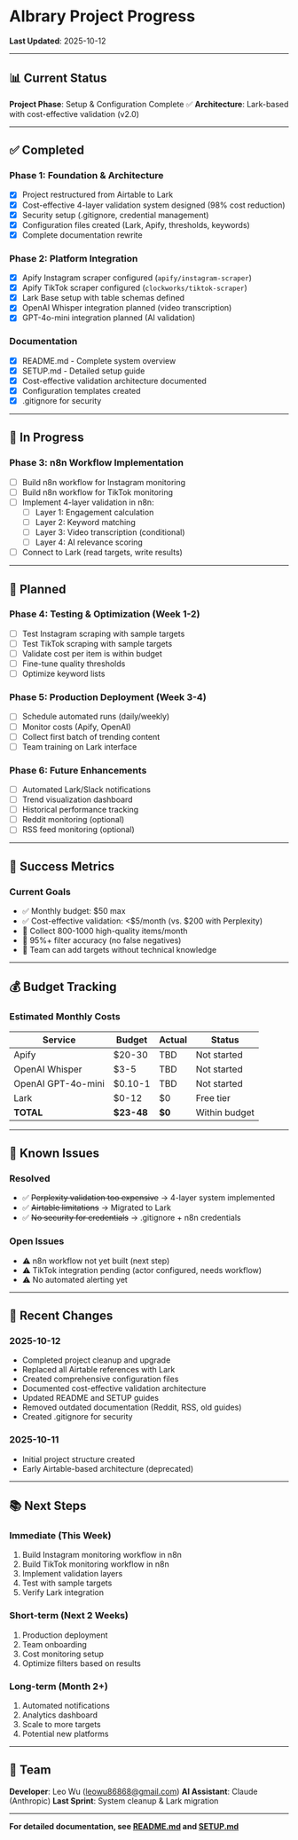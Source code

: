 # AIbrary Project Progress

**Last Updated**: 2025-10-12

---

## 📊 Current Status

**Project Phase**: Setup & Configuration Complete ✅
**Architecture**: Lark-based with cost-effective validation (v2.0)

---

## ✅ Completed

### Phase 1: Foundation & Architecture
- [x] Project restructured from Airtable to Lark
- [x] Cost-effective 4-layer validation system designed (98% cost reduction)
- [x] Security setup (.gitignore, credential management)
- [x] Configuration files created (Lark, Apify, thresholds, keywords)
- [x] Complete documentation rewrite

### Phase 2: Platform Integration
- [x] Apify Instagram scraper configured (`apify/instagram-scraper`)
- [x] Apify TikTok scraper configured (`clockworks/tiktok-scraper`)
- [x] Lark Base setup with table schemas defined
- [x] OpenAI Whisper integration planned (video transcription)
- [x] GPT-4o-mini integration planned (AI validation)

### Documentation
- [x] README.md - Complete system overview
- [x] SETUP.md - Detailed setup guide
- [x] Cost-effective validation architecture documented
- [x] Configuration templates created
- [x] .gitignore for security

---

## 🚧 In Progress

### Phase 3: n8n Workflow Implementation
- [ ] Build n8n workflow for Instagram monitoring
- [ ] Build n8n workflow for TikTok monitoring
- [ ] Implement 4-layer validation in n8n:
  - [ ] Layer 1: Engagement calculation
  - [ ] Layer 2: Keyword matching
  - [ ] Layer 3: Video transcription (conditional)
  - [ ] Layer 4: AI relevance scoring
- [ ] Connect to Lark (read targets, write results)

---

## 📅 Planned

### Phase 4: Testing & Optimization (Week 1-2)
- [ ] Test Instagram scraping with sample targets
- [ ] Test TikTok scraping with sample targets
- [ ] Validate cost per item is within budget
- [ ] Fine-tune quality thresholds
- [ ] Optimize keyword lists

### Phase 5: Production Deployment (Week 3-4)
- [ ] Schedule automated runs (daily/weekly)
- [ ] Monitor costs (Apify, OpenAI)
- [ ] Collect first batch of trending content
- [ ] Team training on Lark interface

### Phase 6: Future Enhancements
- [ ] Automated Lark/Slack notifications
- [ ] Trend visualization dashboard
- [ ] Historical performance tracking
- [ ] Reddit monitoring (optional)
- [ ] RSS feed monitoring (optional)

---

## 🎯 Success Metrics

### Current Goals
- ✅ Monthly budget: $50 max
- ✅ Cost-effective validation: <$5/month (vs. $200 with Perplexity)
- 🔄 Collect 800-1000 high-quality items/month
- 🔄 95%+ filter accuracy (no false negatives)
- 🔄 Team can add targets without technical knowledge

---

## 💰 Budget Tracking

### Estimated Monthly Costs
| Service | Budget | Actual | Status |
|---------|--------|--------|--------|
| Apify | $20-30 | TBD | Not started |
| OpenAI Whisper | $3-5 | TBD | Not started |
| OpenAI GPT-4o-mini | $0.10-1 | TBD | Not started |
| Lark | $0-12 | $0 | Free tier |
| **TOTAL** | **$23-48** | **$0** | Within budget |

---

## 🐛 Known Issues

### Resolved
- ✅ ~~Perplexity validation too expensive~~ → 4-layer system implemented
- ✅ ~~Airtable limitations~~ → Migrated to Lark
- ✅ ~~No security for credentials~~ → .gitignore + n8n credentials

### Open Issues
- ⚠️ n8n workflow not yet built (next step)
- ⚠️ TikTok integration pending (actor configured, needs workflow)
- ⚠️ No automated alerting yet

---

## 📝 Recent Changes

### 2025-10-12
- Completed project cleanup and upgrade
- Replaced all Airtable references with Lark
- Created comprehensive configuration files
- Documented cost-effective validation architecture
- Updated README and SETUP guides
- Removed outdated documentation (Reddit, RSS, old guides)
- Created .gitignore for security

### 2025-10-11
- Initial project structure created
- Early Airtable-based architecture (deprecated)

---

## 📚 Next Steps

### Immediate (This Week)
1. Build Instagram monitoring workflow in n8n
2. Build TikTok monitoring workflow in n8n
3. Implement validation layers
4. Test with sample targets
5. Verify Lark integration

### Short-term (Next 2 Weeks)
1. Production deployment
2. Team onboarding
3. Cost monitoring setup
4. Optimize filters based on results

### Long-term (Month 2+)
1. Automated notifications
2. Analytics dashboard
3. Scale to more targets
4. Potential new platforms

---

## 🤝 Team

**Developer**: Leo Wu (leowu86868@gmail.com)
**AI Assistant**: Claude (Anthropic)
**Last Sprint**: System cleanup & Lark migration

---

**For detailed documentation, see [README.md](README.md) and [SETUP.md](SETUP.md)**
